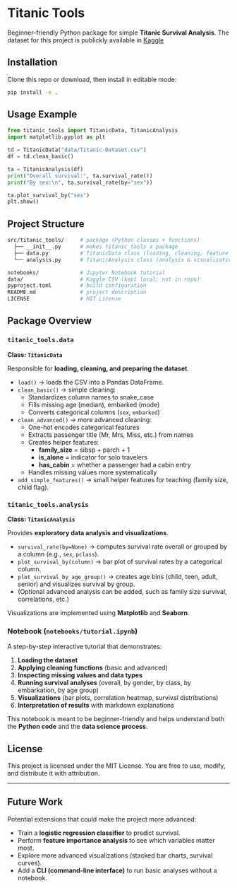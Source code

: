 # Titanic Tools

Beginner-friendly Python package for simple **Titanic Survival Analysis**. The dataset for this project is publickly available in [Kaggle](https://www.kaggle.com/datasets/yasserh/titanic-dataset)


## Installation
Clone this repo or download, then install in editable mode:

```bash
pip install -e .
```

## Usage Example

```python
from titanic_tools import TitanicData, TitanicAnalysis
import matplotlib.pyplot as plt

td = TitanicData("data/Titanic-Dataset.csv")
df = td.clean_basic()

ta = TitanicAnalysis(df)
print("Overall survival:", ta.survival_rate())
print("By sex:\n", ta.survival_rate(by="sex"))

ta.plot_survival_by("sex")
plt.show()
```

## Project Structure
```bash
src/titanic_tools/     # package (Python classes + functions)
  ├── __init__.py      # makes titanic_tools a package
  ├── data.py          # TitanicData class (loading, cleaning, feature engineering)
  └── analysis.py      # TitanicAnalysis class (analysis & visualizations)

notebooks/             # Jupyter Notebook tutorial
data/                  # Kaggle CSV (kept local; not in repo)
pyproject.toml         # build configuration
README.md              # project description
LICENSE                # MIT License
```


## Package Overview
### `titanic_tools.data`  
**Class: `TitanicData`**

Responsible for **loading, cleaning, and preparing the dataset**.

- `load()` → loads the CSV into a Pandas DataFrame.  
- `clean_basic()` → simple cleaning:
  - Standardizes column names to snake_case  
  - Fills missing age (median), embarked (mode)  
  - Converts categorical columns (`sex`, `embarked`)  
- `clean_advanced()` → more advanced cleaning:
  - One-hot encodes categorical features  
  - Extracts passenger title (Mr, Mrs, Miss, etc.) from names  
  - Creates helper features:
    - **family_size** = sibsp + parch + 1  
    - **is_alone** = indicator for solo travelers  
    - **has_cabin** = whether a passenger had a cabin entry  
  - Handles missing values more systematically  
- `add_simple_features()` → small helper features for teaching (family size, child flag).  



### `titanic_tools.analysis`  
**Class: `TitanicAnalysis`**

Provides **exploratory data analysis and visualizations**.

- `survival_rate(by=None)` → computes survival rate overall or grouped by a column (e.g., `sex`, `pclass`).  
- `plot_survival_by(column)` → bar plot of survival rates by a categorical column.  
- `plot_survival_by_age_group()` → creates age bins (child, teen, adult, senior) and visualizes survival by group.  
- (Optional advanced analysis can be added, such as family size survival, correlations, etc.)  

Visualizations are implemented using **Matplotlib** and **Seaborn**.

### Notebook (`notebooks/tutorial.ipynb`)

A step-by-step interactive tutorial that demonstrates:

1. **Loading the dataset**  
2. **Applying cleaning functions** (basic and advanced)  
3. **Inspecting missing values and data types**  
4. **Running survival analyses** (overall, by gender, by class, by embarkation, by age group)  
5. **Visualizations** (bar plots, correlation heatmap, survival distributions)  
6. **Interpretation of results** with markdown explanations  

This notebook is meant to be beginner-friendly and helps understand both the **Python code** and the **data science process**.

## License

This project is licensed under the MIT License. You are free to use, modify, and distribute it with attribution.

---
## Future Work

Potential extensions that could make the project more advanced:

- Train a **logistic regression classifier** to predict survival.  
- Perform **feature importance analysis** to see which variables matter most.  
- Explore more advanced visualizations (stacked bar charts, survival curves).  
- Add a **CLI (command-line interface)** to run basic analyses without a notebook.  





